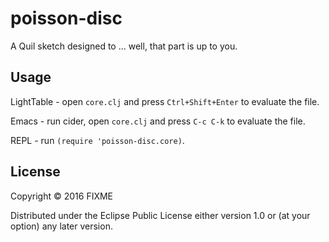 # poisson-disc

A Quil sketch designed to ... well, that part is up to you.

## Usage

LightTable - open `core.clj` and press `Ctrl+Shift+Enter` to evaluate the file.

Emacs - run cider, open `core.clj` and press `C-c C-k` to evaluate the file.

REPL - run `(require 'poisson-disc.core)`.

## License

Copyright © 2016 FIXME

Distributed under the Eclipse Public License either version 1.0 or (at
your option) any later version.
